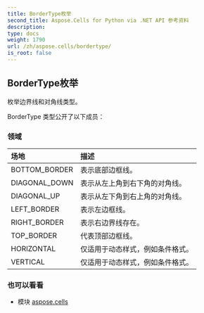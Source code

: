 ```yaml
---
title: BorderType枚举
second_title: Aspose.Cells for Python via .NET API 参考资料
description:
type: docs
weight: 1790
url: /zh/aspose.cells/bordertype/
is_root: false
---
```

## BorderType枚举
枚举边界线和对角线类型。



BorderType 类型公开了以下成员：

### 领域
|场地|描述|
| :- | :- |
| BOTTOM_BORDER |表示底部边框线。|
| DIAGONAL_DOWN |表示从左上角到右下角的对角线。|
| DIAGONAL_UP |表示从左下角到右上角的对角线。|
| LEFT_BORDER |表示左边框线。|
| RIGHT_BORDER |表示右边界线存在。|
| TOP_BORDER |代表顶部边框线。|
| HORIZONTAL |仅适用于动态样式，例如条件格式。|
| VERTICAL |仅适用于动态样式，例如条件格式。|



### 也可以看看
* 模块 [aspose.cells](..)
